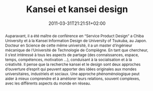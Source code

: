 ---
slug: kansei-et-kansei-design
title: "Kansei et kansei design"
layout: single
searchFilter: Event
publitype: presentation
subsection: lecture
tags: ['ENSCI', 'kansei', 'kansei_design', 'kansei_engineering']
kansei: true
research: 
    -  kansei
institution:
    logo: TUe
    short: 'TU/e'
    name: "Eindhoven University of Technology"
    web: "https://www.tue.nl/en/"
    colo: "#c72125"
date: 2011-03-31T21:21:51+02:00
reference: "Lévy, P. (2011). Kansei et kansei design, presented at l'École Nationale Supérieure de la Création Industrielle, Paris, France. March 31st, 2011."
abstract: "Auparavant, il a été maître de conférence en “Service Product Design” a Chiba University et à la Kansei Information Design de University of Tsukuba, au Japon. Docteur en Science de cette même université, il a un master d’ingénieur mécanique de l’Université de Technologie de Compiègne. En tant que chercheur, il s’est intéressé à tous les aspects de partage (des connaissances, espace, temps, compétences, motivation …), conduisant à la socialisation et à la créativité. Il pense que la recherche kansei et le design sont deux approches d’ouverture d’esprit qui peuvent apporter des idées originales aux mondes universitaires, industriels et sociaux. Une approche phénoménologique peut aider à mieux comprendre et à améliorer leurs relations, souvent complexes, avec les différents aspects du monde en réseau."
---